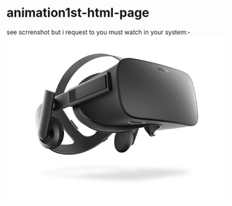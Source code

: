 # animation1st-html-page
see scrrenshot but i request to you must watch in your system:-
![](https://github.com/jaak072/animation1st-html-page/blob/master/img/vr.jpg)
